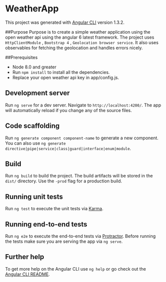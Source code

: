 # WeatherApp

This project was generated with [Angular CLI](https://github.com/angular/angular-cli) version 1.3.2.

##Purpose
Purpose is to create a simple weather application using the open weather api using the angular 6 latest framework.
The project uses `HttpClientModule` , `Bootstrap 4` , `Geolocation browser service`.
It also uses observables for fetching the geolocation and handles errors nicely.


##Prerequisites
* Node 8.0 and greater
* Run `npm install` to install all the dependencies.
* Replace your open weather api key in app/config.js.




## Development server

Run `ng serve` for a dev server. Navigate to `http://localhost:4200/`. The app will automatically reload if you change any of the source files.

## Code scaffolding

Run `ng generate component component-name` to generate a new component. You can also use `ng generate directive|pipe|service|class|guard|interface|enum|module`.

## Build

Run `ng build` to build the project. The build artifacts will be stored in the `dist/` directory. Use the `-prod` flag for a production build.

## Running unit tests

Run `ng test` to execute the unit tests via [Karma](https://karma-runner.github.io).

## Running end-to-end tests

Run `ng e2e` to execute the end-to-end tests via [Protractor](http://www.protractortest.org/).
Before running the tests make sure you are serving the app via `ng serve`.

## Further help

To get more help on the Angular CLI use `ng help` or go check out the [Angular CLI README](https://github.com/angular/angular-cli/blob/master/README.md).
